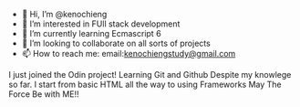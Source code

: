 - 👋 Hi, I’m @kenochieng
- 👀 I’m interested in FUll stack development
- 🌱 I’m currently learning Ecmascript 6
- 💞️ I’m looking to collaborate on all sorts of projects
- 📫 How to reach me: email:kenochiengstudy@gmail.com

<!---
kenochieng/kenochieng is a ✨ special ✨ repository because its `README.md` (this file) appears on your GitHub profile.
You can click the Preview link to take a look at your changes.
--->
I just joined the Odin project! 
Learning Git and Github
Despite my knowlege so far. I start from basic HTML all the way to using Frameworks
May The Force Be with ME!!
